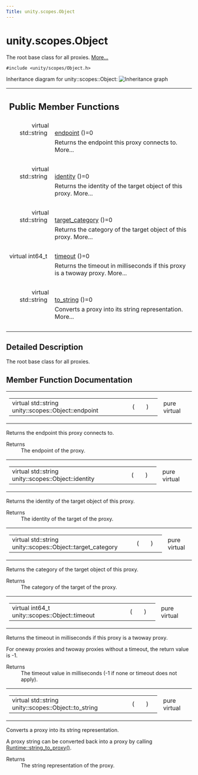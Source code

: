 ```yaml
---
Title: unity.scopes.Object
---
```


# unity.scopes.Object

<p>The root base class for all proxies.  
<a href="#details">More...</a></p>
<p><code>#include &lt;unity/scopes/Object.h&gt;</code></p>
Inheritance diagram for unity::scopes::Object:
<img src="https://developer.ubuntu.com/static/devportal_uploaded/080831a9-80c7-4614-873f-2b73f65e7f5b-../unity.scopes.Object/classunity_1_1scopes_1_1_object__inherit__graph.png" border="0" alt="Inheritance graph"/>
<table class="memberdecls">
<tr class="heading"><td colspan="2"><h2 class="groupheader">
Public Member Functions</h2></td></tr>
<tr class="memitem:ad7618cc9d878c40b389361d4acd473ae"><td class="memItemLeft" align="right" valign="top">virtual std::string&#160;</td><td class="memItemRight" valign="bottom"><a class="el" href="#ad7618cc9d878c40b389361d4acd473ae">endpoint</a> ()=0</td></tr>
<tr class="memdesc:ad7618cc9d878c40b389361d4acd473ae"><td class="mdescLeft">&#160;</td><td class="mdescRight">Returns the endpoint this proxy connects to.  More...<br /></td></tr>
<tr class="separator:ad7618cc9d878c40b389361d4acd473ae"><td class="memSeparator" colspan="2">&#160;</td></tr>
<tr class="memitem:a1b55aea886f0a68cb8a578f7ee0b1cfd"><td class="memItemLeft" align="right" valign="top">virtual std::string&#160;</td><td class="memItemRight" valign="bottom"><a class="el" href="#a1b55aea886f0a68cb8a578f7ee0b1cfd">identity</a> ()=0</td></tr>
<tr class="memdesc:a1b55aea886f0a68cb8a578f7ee0b1cfd"><td class="mdescLeft">&#160;</td><td class="mdescRight">Returns the identity of the target object of this proxy.  More...<br /></td></tr>
<tr class="separator:a1b55aea886f0a68cb8a578f7ee0b1cfd"><td class="memSeparator" colspan="2">&#160;</td></tr>
<tr class="memitem:a40a997516629df3dacca9742dbddd6cb"><td class="memItemLeft" align="right" valign="top">virtual std::string&#160;</td><td class="memItemRight" valign="bottom"><a class="el" href="#a40a997516629df3dacca9742dbddd6cb">target_category</a> ()=0</td></tr>
<tr class="memdesc:a40a997516629df3dacca9742dbddd6cb"><td class="mdescLeft">&#160;</td><td class="mdescRight">Returns the category of the target object of this proxy.  More...<br /></td></tr>
<tr class="separator:a40a997516629df3dacca9742dbddd6cb"><td class="memSeparator" colspan="2">&#160;</td></tr>
<tr class="memitem:a41d9839f1e3cbcd6d8baee0736feccab"><td class="memItemLeft" align="right" valign="top">virtual int64_t&#160;</td><td class="memItemRight" valign="bottom"><a class="el" href="#a41d9839f1e3cbcd6d8baee0736feccab">timeout</a> ()=0</td></tr>
<tr class="memdesc:a41d9839f1e3cbcd6d8baee0736feccab"><td class="mdescLeft">&#160;</td><td class="mdescRight">Returns the timeout in milliseconds if this proxy is a twoway proxy.  More...<br /></td></tr>
<tr class="separator:a41d9839f1e3cbcd6d8baee0736feccab"><td class="memSeparator" colspan="2">&#160;</td></tr>
<tr class="memitem:a9ae27e1f30dc755abcd796a1e8a25150"><td class="memItemLeft" align="right" valign="top">virtual std::string&#160;</td><td class="memItemRight" valign="bottom"><a class="el" href="#a9ae27e1f30dc755abcd796a1e8a25150">to_string</a> ()=0</td></tr>
<tr class="memdesc:a9ae27e1f30dc755abcd796a1e8a25150"><td class="mdescLeft">&#160;</td><td class="mdescRight">Converts a proxy into its string representation.  More...<br /></td></tr>
<tr class="separator:a9ae27e1f30dc755abcd796a1e8a25150"><td class="memSeparator" colspan="2">&#160;</td></tr>
</table>
<a name="details" id="details"></a><h2 class="groupheader">Detailed Description</h2>
<p>The root base class for all proxies. </p>
<h2 class="groupheader">Member Function Documentation</h2>
<table class="mlabels">
<tr>
<td class="mlabels-left">
<table class="memname">
<tr>
<td class="memname">virtual std::string unity::scopes::Object::endpoint </td>
<td>(</td>
<td class="paramname"></td><td>)</td>
<td></td>
</tr>
</table>
</td>
<td class="mlabels-right">
<span class="mlabels"><span class="mlabel">pure virtual</span></span>  </td>
</tr>
</table>
<p>Returns the endpoint this proxy connects to. </p>
<dl class="section return"><dt>Returns</dt><dd>The endpoint of the proxy. </dd></dl>
<table class="mlabels">
<tr>
<td class="mlabels-left">
<table class="memname">
<tr>
<td class="memname">virtual std::string unity::scopes::Object::identity </td>
<td>(</td>
<td class="paramname"></td><td>)</td>
<td></td>
</tr>
</table>
</td>
<td class="mlabels-right">
<span class="mlabels"><span class="mlabel">pure virtual</span></span>  </td>
</tr>
</table>
<p>Returns the identity of the target object of this proxy. </p>
<dl class="section return"><dt>Returns</dt><dd>The identity of the target of the proxy. </dd></dl>
<table class="mlabels">
<tr>
<td class="mlabels-left">
<table class="memname">
<tr>
<td class="memname">virtual std::string unity::scopes::Object::target_category </td>
<td>(</td>
<td class="paramname"></td><td>)</td>
<td></td>
</tr>
</table>
</td>
<td class="mlabels-right">
<span class="mlabels"><span class="mlabel">pure virtual</span></span>  </td>
</tr>
</table>
<p>Returns the category of the target object of this proxy. </p>
<dl class="section return"><dt>Returns</dt><dd>The category of the target of the proxy. </dd></dl>
<table class="mlabels">
<tr>
<td class="mlabels-left">
<table class="memname">
<tr>
<td class="memname">virtual int64_t unity::scopes::Object::timeout </td>
<td>(</td>
<td class="paramname"></td><td>)</td>
<td></td>
</tr>
</table>
</td>
<td class="mlabels-right">
<span class="mlabels"><span class="mlabel">pure virtual</span></span>  </td>
</tr>
</table>
<p>Returns the timeout in milliseconds if this proxy is a twoway proxy. </p>
<p>For oneway proxies and twoway proxies without a timeout, the return value is -1. </p><dl class="section return"><dt>Returns</dt><dd>The timeout value in milliseconds (-1 if none or timeout does not apply). </dd></dl>
<table class="mlabels">
<tr>
<td class="mlabels-left">
<table class="memname">
<tr>
<td class="memname">virtual std::string unity::scopes::Object::to_string </td>
<td>(</td>
<td class="paramname"></td><td>)</td>
<td></td>
</tr>
</table>
</td>
<td class="mlabels-right">
<span class="mlabels"><span class="mlabel">pure virtual</span></span>  </td>
</tr>
</table>
<p>Converts a proxy into its string representation. </p>
<p>A proxy string can be converted back into a proxy by calling <a class="el" href="unity.scopes.Runtime.md#a24eec46bc15975c219642fcfe8e5357f" title="Convert a string to a proxy. ">Runtime::string_to_proxy()</a>. </p><dl class="section return"><dt>Returns</dt><dd>The string representation of the proxy. </dd></dl>
